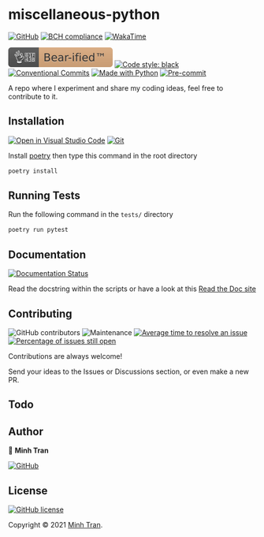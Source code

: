 # miscellaneous-python

[![GitHub](https://img.shields.io/badge/github-%23121011.svg?logo=github&logoColor=white)](https://github.com/minhtrancccp/miscellaneous-python)
[![BCH compliance](https://bettercodehub.com/edge/badge/minhtrancccp/miscellaneous-python?branch=master)](https://bettercodehub.com/)
[![WakaTime](https://wakatime.com/badge/github/minhtrancccp/miscellaneous-python.svg)](https://wakatime.com/badge/github/minhtrancccp/miscellaneous-python)

[![Bear-ified](https://raw.githubusercontent.com/beartype/beartype-assets/main/badge/bear-ified.svg)](https://beartype.rtfd.io)
[![Code style: black](https://img.shields.io/badge/code%20style-black-000000.svg)](https://github.com/psf/black)
[![Conventional Commits](https://img.shields.io/badge/Conventional%20Commits-1.0.0-yellow.svg)](https://conventionalcommits.org)
[![Made with Python](https://img.shields.io/badge/Made%20with-Python-1f425f?logo=Python)](https://www.python.org/)
[![Pre-commit](https://img.shields.io/badge/pre--commit-enabled-brightgreen?logo=pre-commit)](https://github.com/pre-commit/pre-commit)

A repo where I experiment and share my coding ideas, feel free to contribute to it.

## Installation

[![Open in Visual Studio Code](https://open.vscode.dev/badges/open-in-vscode.svg)](https://open.vscode.dev/minhtrancccp/miscellaneous-python)
[![Git](https://img.shields.io/badge/git-%23F05033.svg?logo=git&logoColor=white)](https://github.com/minhtrancccp/miscellaneous-python.git)

Install [poetry](https://github.com/python-poetry/poetry#installation) then type this command in the root directory

```sh
poetry install
```

## Running Tests

Run the following command in the `tests/` directory

```sh
poetry run pytest
```

## Documentation

[![Documentation Status](https://readthedocs.org/projects/miscellaneous-python/badge/?version=latest)](https://miscellaneous-python.readthedocs.io/en/latest/?badge=latest)

Read the docstring within the scripts or have a look at
this [Read the Doc site](https://miscellaneous-python.readthedocs.io/)

## Contributing

![GitHub contributors](https://img.shields.io/github/contributors/minhtrancccp/miscellaneous-python?logo=github)
![Maintenance](https://img.shields.io/maintenance/yes/2021)
[![Average time to resolve an issue](https://isitmaintained.com/badge/resolution/minhtrancccp/miscellaneous-python.svg)](http://isitmaintained.com/project/minhtrancccp/miscellaneous-python "Average time to resolve an issue")
[![Percentage of issues still open](https://isitmaintained.com/badge/open/minhtrancccp/miscellaneous-python.svg)](http://isitmaintained.com/project/minhtrancccp/miscellaneous-python "Percentage of issues still open")

Contributions are always welcome!

Send your ideas to the Issues or Discussions section, or even make a new PR.

## Todo

## Author

👤 **Minh Tran**

[![GitHub](https://img.shields.io/badge/github-%23121011.svg?logo=github&logoColor=white)](https://github.com/minhtrancccp)

## License

[![GitHub license](https://img.shields.io/github/license/minhtrancccp/miscellaneous-python)](https://github.com/minhtrancccp/miscellaneous-python/blob/master/COPYING)

Copyright © 2021 [Minh Tran](https://github.com/minhtrancccp).
